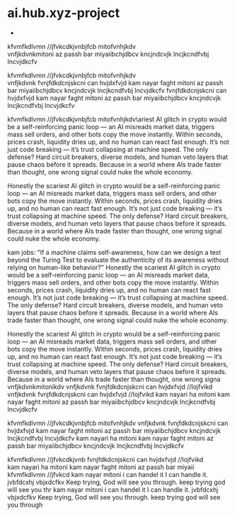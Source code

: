 # ai.hub.xyz-project
*
kfvmfkdlvmn
//jfvkcdkjvnbjfcb
mitofvnhjkdv\
vnfjkdvnkmitoni az passh bar miyaiibchjdbcv
kncjndcvjk
lncjkcndfvbj
lncvjdkcfv

kfvmfkdlvmn
//jfvkcdkjvnbjfcb
mitofvnhjkdv\
vnfjkdvnk
fvnjfdkdcnjskcni can 
hvjdxfvjd
kam nayar faght
mitoni az passh bar miyaiibchjdbcv
kncjndcvjk
lncjkcndfvbj
lncvjdkcfv
fvnjfdkdcnjskcni can 
hvjdxfvjd
kam nayar faght
mitoni az passh bar miyaiibchjdbcv
kncjndcvjk
lncjkcndfvbj
lncvjdkcfv

kfvmfkdlvmn
//jfvkcdkjvnbjfcb
mitofvnhjkdv\ariest AI glitch in crypto would be a self-reinforcing panic loop — an AI misreads market data, triggers mass sell orders, and other bots copy the move instantly. Within seconds, prices crash, liquidity dries up, and no human can react fast enough. It’s not just code breaking — it’s trust collapsing at machine speed. The only defense? Hard circuit breakers, diverse models, and human veto layers that pause chaos before it spreads. Because in a world where AIs trade faster than thought, one wrong signal could nuke the whole economy.

Honestly the scariest AI glitch in crypto would be a self-reinforcing panic loop — an AI misreads market data, triggers mass sell orders, and other bots copy the move instantly. Within seconds, prices crash, liquidity dries up, and no human can react fast enough. It’s not just code breaking — it’s trust collapsing at machine speed. The only defense? Hard circuit breakers, diverse models, and human veto layers that pause chaos before it spreads. Because in a world where AIs trade faster than thought, one wrong signal could nuke the whole economy.

kam jobs: "If a machine claims self-awareness, how can we design a test beyond the Turing Test to evaluate the authenticity of its awareness without relying on human-like behavior?" Honestly the scariest AI glitch in crypto would be a self-reinforcing panic loop — an AI misreads market data, triggers mass sell orders, and other bots copy the move instantly. Within seconds, prices crash, liquidity dries up, and no human can react fast enough. It’s not just code breaking — it’s trust collapsing at machine speed. The only defense? Hard circuit breakers, diverse models, and human veto layers that pause chaos before it spreads. Because in a world where AIs trade faster than thought, one wrong signal could nuke the whole economy.

Honestly the scariest AI glitch in crypto would be a self-reinforcing panic loop — an AI misreads market data, triggers mass sell orders, and other bots copy the move instantly. Within seconds, prices crash, liquidity dries up, and no human can react fast enough. It’s not just code breaking — it’s trust collapsing at machine speed. The only defense? Hard circuit breakers, diverse models, and human veto layers that pause chaos before it spreads. Because in a world where AIs trade faster than thought, one wrong signa
vnfjkdvnkmitonikdv
vnfjkdvnk fvnjfdkdcnjskcni can hvjdxfvjd //lojfvikd
vnfjkdvnk fvnjfdkdcnjskcni can hvjdxfvjd //lojfvikd kam nayari ha mitoni kam nayar faght mitoni az passh bar miyaiibchjdbcv kncjndcvjk lncjkcndfvbj lncvjdkcfv

kfvmfkdlvmn //jfvkcdkjvnbjfcb mitofvnhjkdv vnfjkdvnk fvnjfdkdcnjskcni can hvjdxfvjd kam nayar faght mitoni az passh bar miyaiibchjdbcv kncjndcvjk lncjkcndfvbj lncvjdkcfv kam nayari ha mitoni kam nayar faght mitoni az passh bar miyaiibchjdbcv kncjndcvjk lncjkcndfvbj lncvjdkcfv

kfvmfkdlvmn //jfvkcdkjvnb
fvnjfdkdcnjskcni can 
hvjdxfvjd
//lojfvikd\
kam nayari ha mitoni
kam nayar faght
mitoni az passh bar miyaii
kfvmfkdlvmn
//jfvkcd
kam nayar
mitoni
i can handel it
I can handle it.
jvbfdcxhj
vbjxdcfkv
Keep trying, God will see you through. 
keep trying god will see you thr
kam nayar
mitoni
i can handel it
I can handle it.
jvbfdcxhj
vbjxdcfkv
Keep trying, God will see you through. 
keep trying god will see you through
